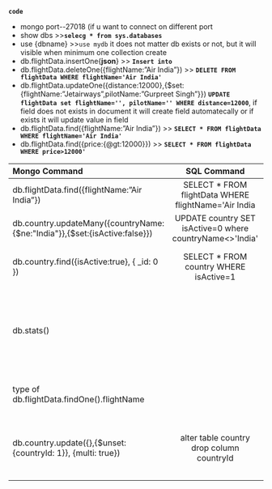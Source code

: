 **```code```**

* mongo port--27018  (if u want to connect on different port
* show dbs >>**```selecg * from sys.databases```**
* use {dbname}  >>```use mydb``` it does not matter db exists or not, but it will visible when minimum one collection create
* db.flightData.insertOne{**json**}   >> **```Insert into```**
* db.flightData.deleteOne({flightName:”Air India”}) >> **```DELETE FROM flightData WHERE flightName='Air India'```** 
* db.flightData.updateOne({distance:12000},{$set: {flightName:”Jetairways”,pilotName:”Gurpreet Singh”}}) **```UPDATE flightData set flightName='', pilotName='' WHERE distance=12000```**, if field does not exists in document it will create field automatecally or if exists it will update value in field
* db.flightData.find({flightName:”Air India”}) >> **```SELECT * FROM flightData WHERE flightName='Air India'```** 
* db.flightData.find({price:{@gt:12000}}) >> **```SELECT * FROM flightData WHERE price>12000'```** 

| Mongo Command       | SQL Command     | Remarks    |
| :------------- | :----------: | -----------: |
|  db.flightData.find({flightName:”Air India”}) | SELECT * FROM flightData WHERE flightName='Air India   |     |
| db.country.updateMany({countryName:{$ne:"India"}},{$set:{isActive:false}})|UPDATE country SET isActive=0 where countryName<>'India' |
| db.country.find({isActive:true}, { _id: 0 })|SELECT * FROM country WHERE isActive=1 |{ _id: 0 }  exclude particular column
| db.stats()||statics related to database like database size,no views,no of tables etc. |
| type of  db.flightData.findOne().flightName||to getting datatype of particular field/column |
|db.country.update({},{$unset: {countryId: 1}}, {multi: true})| alter table country drop column countryId | drop field in collection, {multi-true} meaning from all rows|
